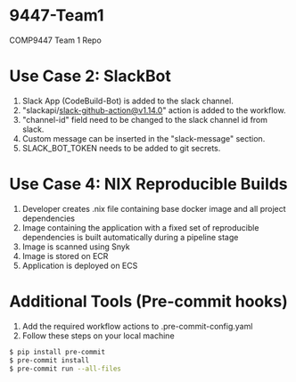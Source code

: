 # 9447-Team1

COMP9447 Team 1 Repo

# Use Case 2: SlackBot

1. Slack App (CodeBuild-Bot) is added to the slack channel.
2. "slackapi/slack-github-action@v1.14.0" action is added to the workflow.
3. "channel-id" field need to be changed to the slack channel id from slack.
4. Custom message can be inserted in the "slack-message" section. 
5. SLACK_BOT_TOKEN needs to be added to git secrets.

# Use Case 4: NIX Reproducible Builds

1. Developer creates .nix file containing base docker image and all project dependencies
2. Image containing the application with a fixed set of reproducible dependencies is built automatically during a pipeline stage
3. Image is scanned using Snyk
4. Image is stored on ECR
5. Application is deployed on ECS

# Additional Tools (Pre-commit hooks)

1. Add the required workflow actions to .pre-commit-config.yaml
2. Follow these steps on your local machine

```bash
$ pip install pre-commit
$ pre-commit install
$ pre-commit run --all-files
```
